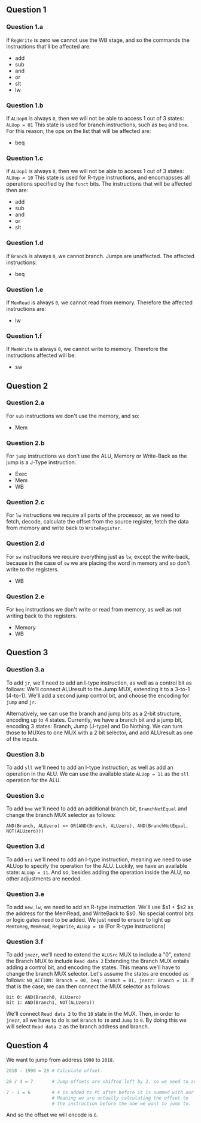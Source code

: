 ## Question 1
### Question 1.a
If `RegWrite` is zero we cannot use the WB stage, and so the commands the instructions that'll be affected are:
 - add
 - sub
 - and
 - or
 - slt
 - lw

### Question 1.b
If `ALUop0` is always `0`, then we will not be able to access 1 out of 3 states: `ALUop = 01`
This state is used for branch instructions, such as `beq` and `bne`.
For this reason, the ops on the list that will be affected are:
 - beq

### Question 1.c
If `ALUop1` is always `0`, then we will not be able to access 1 out of 3 states: `ALUop = 10`
This state is used for R-type instructions, and encomapsses all operations specified by the `funct` bits.
The instructions that will be affected then are:
- add
- sub
- and
- or
- slt

### Question 1.d
If `Branch` is always `0`, we cannot branch. Jumps are unaffected.
The affected instructions:
 - beq

### Question 1.e 
If `MemRead` is always `0`, we cannot read from memory.
Therefore the affected instructions are:
 - lw

### Question 1.f
If `MemWrite` is always `0`, we cannot write to memory.
Therefore the instructions affected will be:
 - sw

## Question 2
### Question 2.a
For `sub` instructions we don't use the memory, and so:
 - Mem
 
### Question 2.b
For `jump` instructions we don't use the ALU, Memory or Write-Back as the jump is a J-Type instruction.
 - Exec
 - Mem
 - WB

### Question 2.c
For `lw` instructions we require all parts of the processor, as we need to fetch, decode, calculate the offset from the source register, fetch the data from memory and write back to `WriteRegister`.

### Question 2.d
For `sw` instrucitons we require everything just as `lw`, except the write-back, because in the case of `sw` we are placing the word in memory and so don't write to the registers.
 - WB

### Question 2.e
For `beq` instructions we don't write or read from memory, as well as not writing back to the registers.
 - Memory
 - WB

## Question 3
### Question 3.a
To add `jr`, we'll need to add an I-type instruction, as well as a control bit as follows:
We'll connect ALUresult to the Jump MUX, extending it to a 3-to-1 (4-to-1).
We'll add a second jump control bit, and choose the encoding for `jump` and `jr`.

Alternatively, we can use the branch and jump bits as a 2-bit structure, encoding up to 4 states.
Currently, we have a branch bit and a jump bit, encoding 3 states: Branch, Jump (J-type) and Do Nothing.
We can turn those to MUXes to one MUX with a 2 bit selector, and add ALUresult as one of the inputs.

### Question 3.b
To add `sll` we'll need to add an I-type instruction, as well as add an operation in the ALU.
We can use the available state `ALUop = 11` as the `sll` operation for the ALU.

### Question 3.c
To add `bne` we'll need to add an additional branch bit, `BranchNotEqual` and change the branch MUX selector as follows:
```
AND(Branch, ALUzero) => OR(AND(Branch, ALUzero), AND(BranchNotEqual, NOT(ALUzero)))
```
### Question 3.d
To add `ori` we'll need to add an I-type instruction, meaning we need to use ALUop to specify the operation for the ALU. Luckily, we have an available state: `ALUop = 11`.
And so, besides adding the operation inside the ALU, no other adjustments are needed.

### Question 3.e
To add `new_lw`, we need to add an R-type instruction. We'll use $s1 + $s2 as the address for the MemRead, and WriteBack to $s0. No special control bits or logic gates need to be added. We just need to ensure to light up `MemtoReg`, `MemRead`, `RegWrite`, `ALUop = 10` (For R-type instructions)

### Question 3.f
To add `jnezr`, we'll need to extend the `ALUSrc` MUX to include a "0", extend the Branch MUX to include `Read data 2`
Extending the Branch MUX entails adding a control bit, and encoding the states. This means we'll have to change the branch MUX selector. Let's assume the states are encoded as follows: `NO_ACTION: Branch = 00, beq: Branch = 01, jnezr: Branch = 10`. If that is the case, we can then connect the MUX selector as follows:
```
Bit 0: AND(Branch0, ALUzero)
Bit 1: AND(Branch1, NOT(ALUzero))
```
We'll connect `Read data 2` to the `10` state in the MUX.
Then, in order to `jnezr`, all we have to do is set `Branch` to `10` and `Jump` to `0`.
By doing this we will select `Read data 2` as the branch address and branch.

## Question 4
We want to jump from address `1990` to `2018`.
```python
2018 - 1990 = 28 # Calculate offset.

28 / 4 = 7       # Jump offsets are shifted left by 2, so we need to account for that.

7 - 1 = 6        # 4 is added to PC after before it is summed with our jump offset,
                 # Meaning we are actually calculating the offset to 
                 # the instruction before the one we want to jump to.
```
And so the offset we will encode is `6`.
